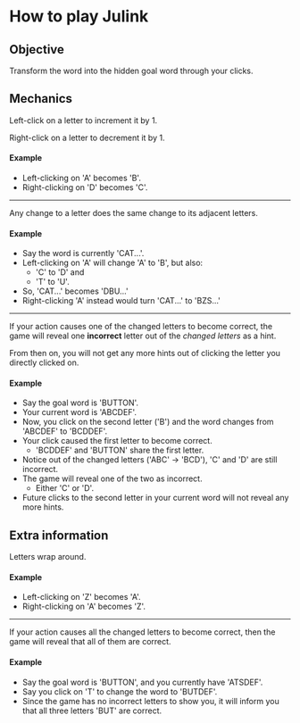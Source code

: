 # How to play Julink

## Objective

Transform the word into the hidden goal word through your clicks.

## Mechanics

Left-click on a letter to increment it by 1.

Right-click on a letter to decrement it by 1.

#### Example

- Left-clicking on 'A' becomes 'B'.
- Right-clicking on 'D' becomes 'C'.

***

Any change to a letter does the same change to its adjacent letters.

#### Example

- Say the word is currently 'CAT...'.
- Left-clicking on 'A' will change 'A' to 'B', but also:
  - 'C' to 'D' and
  - 'T' to 'U'.
- So, 'CAT...' becomes 'DBU...'
- Right-clicking 'A' instead would turn 'CAT...' to 'BZS...'

***

If your action causes one of the changed letters to become correct, the game will reveal one **incorrect** letter out of the *changed letters* as a hint.

From then on, you will not get any more hints out of clicking the letter you directly clicked on.

#### Example

- Say the goal word is 'BUTTON'.
- Your current word is 'ABCDEF'.
- Now, you click on the second letter ('B') and the word changes from 'ABCDEF' to 'BCDDEF'.
- Your click caused the first letter to become correct.
  - 'BCDDEF' and 'BUTTON' share the first letter.
- Notice out of the changed letters ('ABC' -> 'BCD'), 'C' and 'D' are still incorrect.
- The game will reveal one of the two as incorrect.
  - Either 'C' or 'D'.
- Future clicks to the second letter in your current word will not reveal any more hints.

## Extra information

Letters wrap around.

#### Example

- Left-clicking on 'Z' becomes 'A'.
- Right-clicking on 'A' becomes 'Z'.

***

If your action causes all the changed letters to become correct, then the game will reveal that all of them are correct.

#### Example

- Say the goal word is 'BUTTON', and you currently have 'ATSDEF'.
- Say you click on 'T' to change the word to 'BUTDEF'.
- Since the game has no incorrect letters to show you, it will inform you that all three letters 'BUT' are correct.